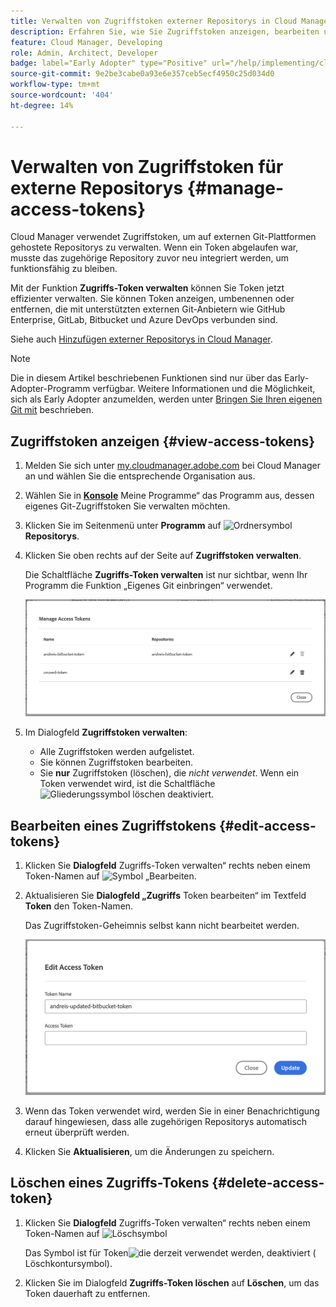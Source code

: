 ```yaml
---
title: Verwalten von Zugriffstoken externer Repositorys in Cloud Manager
description: Erfahren Sie, wie Sie Zugriffstoken anzeigen, bearbeiten und löschen können, die für „Bring Your Own Git“ in AEM Cloud Manager verwendet werden.
feature: Cloud Manager, Developing
role: Admin, Architect, Developer
badge: label="Early Adopter" type="Positive" url="/help/implementing/cloud-manager/release-notes/current.md
source-git-commit: 9e2be3cabe0a93e6e357ceb5ecf4950c25d034d0
workflow-type: tm+mt
source-wordcount: '404'
ht-degree: 14%

---
```



# Verwalten von Zugriffstoken für externe Repositorys {#manage-access-tokens}

Cloud Manager verwendet Zugriffstoken, um auf externen Git-Plattformen gehostete Repositorys zu verwalten. Wenn ein Token abgelaufen war, musste das zugehörige Repository zuvor neu integriert werden, um funktionsfähig zu bleiben.

Mit der Funktion **Zugriffs-Token verwalten** können Sie Token jetzt effizienter verwalten. Sie können Token anzeigen, umbenennen oder entfernen, die mit unterstützten externen Git-Anbietern wie GitHub Enterprise, GitLab, Bitbucket und Azure DevOps verbunden sind.

Siehe auch [Hinzufügen externer Repositorys in Cloud Manager](/help/implementing/cloud-manager/managing-code/external-repositories.md).

>[!NOTE]
>
>Die in diesem Artikel beschriebenen Funktionen sind nur über das Early-Adopter-Programm verfügbar. Weitere Informationen und die Möglichkeit, sich als Early Adopter anzumelden, werden unter [Bringen Sie Ihren eigenen Git mit](/help/implementing/cloud-manager/release-notes/current.md#gitlab-bitbucket) beschrieben.

## Zugriffstoken anzeigen {#view-access-tokens}

1. Melden Sie sich unter [my.cloudmanager.adobe.com](https://my.cloudmanager.adobe.com/) bei Cloud Manager an und wählen Sie die entsprechende Organisation aus.
1. Wählen Sie in **[Konsole](/help/implementing/cloud-manager/navigation.md#my-programs)** Meine Programme“ das Programm aus, dessen eigenes Git-Zugriffstoken Sie verwalten möchten.
1. Klicken Sie im Seitenmenü unter **Programm** auf ![Ordnersymbol](https://spectrum.adobe.com/static/icons/workflow_18/Smock_FolderOutline_18_N.svg) **Repositorys**.
1. Klicken Sie oben rechts auf der Seite auf **Zugriffstoken verwalten**.

   Die Schaltfläche **Zugriffs-Token verwalten** ist nur sichtbar, wenn Ihr Programm die Funktion „Eigenes Git einbringen“ verwendet.

   ![Dialogfeld „Zugriffs-Token verwalten“ mit einem aktiven und einem inaktiven Token](/help/implementing/cloud-manager/managing-code/assets/access-tokens-manage.png)

1. Im Dialogfeld **Zugriffstoken verwalten**:
   * Alle Zugriffstoken werden aufgelistet.
   * Sie können **&#x200B;**&#x200B;Zugriffstoken bearbeiten.
   * Sie **nur** Zugriffstoken (löschen), die *nicht verwendet*. Wenn ein Token verwendet wird, ist die Schaltfläche ![Gliederungssymbol löschen](https://spectrum.adobe.com/static/icons/workflow_18/Smock_DeleteOutline_18_N.svg) deaktiviert.

## Bearbeiten eines Zugriffstokens {#edit-access-tokens}

1. Klicken Sie **Dialogfeld** Zugriffs-Token verwalten“ rechts neben einem Token-Namen auf ![Symbol „Bearbeiten](https://spectrum.adobe.com/static/icons/workflow_18/Smock_Edit_18_N.svg).
1. Aktualisieren Sie **Dialogfeld „Zugriffs** Token bearbeiten“ im Textfeld **Token** den Token-Namen.

   Das Zugriffstoken-Geheimnis selbst kann nicht bearbeitet werden.

   ![Dialogfeld „Zugriffstoken bearbeiten“](/help/implementing/cloud-manager/managing-code/assets/access-tokens-edit.png)

1. Wenn das Token verwendet wird, werden Sie in einer Benachrichtigung darauf hingewiesen, dass alle zugehörigen Repositorys automatisch erneut überprüft werden.

1. Klicken Sie **Aktualisieren**, um die Änderungen zu speichern.

## Löschen eines Zugriffs-Tokens {#delete-access-token}

1. Klicken Sie **Dialogfeld** Zugriffs-Token verwalten“ rechts neben einem Token-Namen auf ![Löschsymbol](https://spectrum.adobe.com/static/icons/workflow_18/Smock_Delete_18_N.svg)

   Das Symbol ist für Token![ die derzeit verwendet werden, deaktiviert (](https://spectrum.adobe.com/static/icons/workflow_18/Smock_DeleteOutline_18_N.svg)Löschkontursymbol).

1. Klicken Sie im Dialogfeld **Zugriffs-Token löschen** auf **Löschen**, um das Token dauerhaft zu entfernen.
